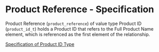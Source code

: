 # Product Reference - Specification

Product Reference (`product_reference`) of value type Product
ID (`product_id_t`) holds a Product ID that refers to the Full Product Name
element, which is referenced as the first element of the relationship.

[Specification of Product ID Type](../../../types/product_id-spec.en.md)
